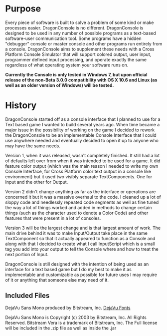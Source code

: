# Purpose #

Every piece of software is built to solve a problem of some kind or make processes easier. DragonConsole is no different. DragonConsole is designed to be used in any number of possible programs as a text-based software-user communication tool. Some programs have a hidden "debugger" console or master console and other programs run entirely from a console. DragonConsole aims to supplement these needs with a Cross Platform Console Simulator that will support colored output, user input, programmer defined input processing, and operate exactly the same regardless of what operating system your software runs on.

**Currently the Console is only tested in Windows 7, but upon official release of the non-Beta 3.0.0 compatibility with OS X 10.6 and Linux (as well as an older version of Windows) will be tested.**

# History #

DragonConsole started off as a console interface that I planned to use for a Text based game I wanted to build several years ago. When time became a major issue in the possibility of working on the game I decided to rework the DragonConsole to be an implementable Console Interface that I could use anywhere needed and eventually decided to open it up to anyone who may have the same needs.

Version 1, when it was released, wasn't completely finished. It still had a lot of defaults left over from when it was intended to be used for a game. It did feature color output (which was the main reason I needed to write my own Console Interface, for Cross Platform color text output in a console like environment) but it used two visibly separate TextComponents. One for Input and the other for Output.

Version 2 didn't change anything as far as the interface or operations are concerned it but it was a massive overhaul to the code. I cleaned up a lot of sloppy code and needlessly repeated code segments as well as fine tuned the way a lot of things worked and added in methods to change certain things (such as the character used to denote a Color Code) and other features that were present in a lot of consoles.

Version 3 will be the largest change and is that largest amount of work. The main drive behind it was to make Input/Output take place in the same TextComponent so that it actually appeared to function as a Console and along with that I decided to create what I call InputScript which is a small tag you add into your output to tell the Console where and how to treat the next portion of Input.

DragonConsole is still designed with the intention of being used as an interface for a text based game but I do my best to make it as implementable and customizable as possible for future uses I may require of it or anything that someone else may need of it.

## Included Files ##
DejaVu Sans Mono produced by Bitstream, Inc. [DejaVu Fonts](http://dejavu-fonts.org/wiki/Main_Page)

DejaVu Sans Mono is Copyright (c) 2003 by Bitstream, Inc. All Rights Reserved. Bitstream Vera is a trademark of Bitstream, Inc.
The Full license will be included in the .zip file as well as inside the .jar